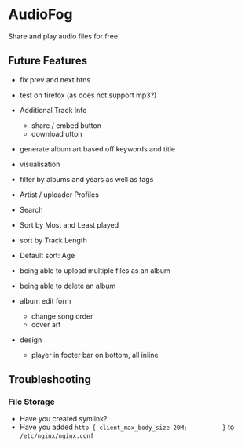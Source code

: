 # AudioFog

Share and play audio files for free.

## Future Features

- fix prev and next btns

- test on firefox (as does not support mp3?)

- Additional Track Info
  - share / embed button
  - download utton
- generate album art based off keywords and title
- visualisation
- filter by albums and years as well as tags
- Artist / uploader Profiles
- Search
- Sort by Most and Least played
- sort by Track Length
- Default sort: Age
- being able to upload multiple files as an album
- being able to delete an album
- album edit form
  - change song order
  - cover art

- design
  - player in footer bar on bottom, all inline


## Troubleshooting

### File Storage
- Have you created symlink?
- Have you added `http {
      client_max_body_size 20M;         
}` to `/etc/nginx/nginx.conf`
